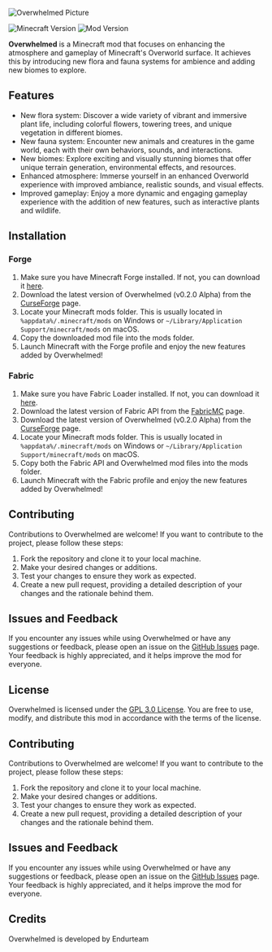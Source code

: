 ![Overwhelmed Picture](https://github.com/Codetoil/Overwhelmed/blob/dev/0.2.x/common/src/main/resources/assets/overwhelmed/minecraft_title.png)

![Minecraft Version](https://img.shields.io/badge/Minecraft%20Version-1.20.0-brightgreen.svg)
![Mod Version](https://img.shields.io/badge/Mod%20Version-0.2.0%20Alpha-blue.svg)

**Overwhelmed** is a Minecraft mod that focuses on enhancing the atmosphere and gameplay of Minecraft's Overworld surface. It achieves this by introducing new flora and fauna systems for ambience and adding new biomes to explore.

## Features

- New flora system: Discover a wide variety of vibrant and immersive plant life, including colorful flowers, towering trees, and unique vegetation in different biomes.
- New fauna system: Encounter new animals and creatures in the game world, each with their own behaviors, sounds, and interactions.
- New biomes: Explore exciting and visually stunning biomes that offer unique terrain generation, environmental effects, and resources.
- Enhanced atmosphere: Immerse yourself in an enhanced Overworld experience with improved ambiance, realistic sounds, and visual effects.
- Improved gameplay: Enjoy a more dynamic and engaging gameplay experience with the addition of new features, such as interactive plants and wildlife.

## Installation

### Forge

1. Make sure you have Minecraft Forge installed. If not, you can download it [here](https://files.minecraftforge.net/).
2. Download the latest version of Overwhelmed (v0.2.0 Alpha) from the [CurseForge](https://www.curseforge.com/minecraft/mc-mods/overwhelmed) page.
3. Locate your Minecraft mods folder. This is usually located in `%appdata%/.minecraft/mods` on Windows or `~/Library/Application Support/minecraft/mods` on macOS.
4. Copy the downloaded mod file into the mods folder.
5. Launch Minecraft with the Forge profile and enjoy the new features added by Overwhelmed!

### Fabric

1. Make sure you have Fabric Loader installed. If not, you can download it [here](https://fabricmc.net/use/).
2. Download the latest version of Fabric API from the [FabricMC](https://www.curseforge.com/minecraft/mc-mods/fabric-api) page.
3. Download the latest version of Overwhelmed (v0.2.0 Alpha) from the [CurseForge](https://www.curseforge.com/minecraft/mc-mods/overwhelmed) page.
4. Locate your Minecraft mods folder. This is usually located in `%appdata%/.minecraft/mods` on Windows or `~/Library/Application Support/minecraft/mods` on macOS.
5. Copy both the Fabric API and Overwhelmed mod files into the mods folder.
6. Launch Minecraft with the Fabric profile and enjoy the new features added by Overwhelmed!

## Contributing

Contributions to Overwhelmed are welcome! If you want to contribute to the project, please follow these steps:

1. Fork the repository and clone it to your local machine.
2. Make your desired changes or additions.
3. Test your changes to ensure they work as expected.
4. Create a new pull request, providing a detailed description of your changes and the rationale behind them.

## Issues and Feedback

If you encounter any issues while using Overwhelmed or have any suggestions or feedback, please open an issue on the [GitHub Issues](https://github.com/yourusername/overwhelmed/issues) page. Your feedback is highly appreciated, and it helps improve the mod for everyone.

## License

Overwhelmed is licensed under the [GPL 3.0 License](https://www.gnu.org/licenses/gpl-3.0.en.html). You are free to use, modify, and distribute this mod in accordance with the terms of the license.

## Contributing

Contributions to Overwhelmed are welcome! If you want to contribute to the project, please follow these steps:

1. Fork the repository and clone it to your local machine.
2. Make your desired changes or additions.
3. Test your changes to ensure they work as expected.
4. Create a new pull request, providing a detailed description of your changes and the rationale behind them.

## Issues and Feedback

If you encounter any issues while using Overwhelmed or have any suggestions or feedback, please open an issue on the [GitHub Issues](https://github.com/yourusername/overwhelmed/issues) page. Your feedback is highly appreciated, and it helps improve the mod for everyone.

## Credits

Overwhelmed is developed by Endurteam
